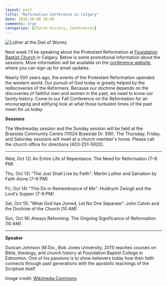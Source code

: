 ```yaml
---
layout: post
title: "Reformation Conference in Calgary"
date: 2016-10-08 20:48
comments: true
categories: [Church History, Conferences]
---
```


[luther-credit]: https://commons.wikimedia.org/wiki/File:%D0%9B%D1%8E%D1%82%D0%B5%D1%80_%D0%B2_%D0%92%D0%BE%D1%80%D0%BC%D1%81%D0%B5.jpg

![Luther at the Diet of Worms](http://duncanjohnson.ca/images/2016/10/luther.jpg "Luther at the Diet of Worms")  

Next week I'll be speaking about the Protestant Reformation at [Foundation Baptist Church](http://foundationbaptistchurch.com/) in Calgary. Below is some promotional information about the sessions. More information will be available on the [conference website](http://blogs.duncanjohnson.ca/calgary-reformation-conference/), where you can sign up for email updates.

Nearly 500 years ago, the events of the Protestant Reformation upended the western world. Our pursuit of God today is greatly helped by the rediscoveries of the Reformers. Because our doctrine depends on the discoveries of faithful men and women in the past, we need to know our family history. Come to our Fall Conference on the Reformation for an encouraging and edifying look at what those turbulent times of the past mean for us today. <!-- more -->

**Sessions**

The Wednesday session and the Sunday session will be held at the Braeside Community Centre (11024 Braeside Dr. SW). The Thursday, Friday, and Saturday sessions will meet at a church member's home. Please call the church office for directions (403-251-5920).

  -------------- ----------------------------------------------------------------------------------------
  Wed, Oct 12\   An Entire Life of Repentance: The Need for Reformation
  (7–8 PM)       

  Thu, Oct 13\   "The Just Shall Live by Faith": Martin Luther and Salvation by Faith Alone
  (7–9 PM)       

  Fri, Oct 14\   "This Do in Remembrance of Me": Huldrych Zwingli and the Lord's Supper
  (7–9 PM)       

  Sat, Oct 15\   "What God has Joined, Let No One Separate": John Calvin and the Doctrine of the Church
  (10 AM)      

  Sun, Oct 16\   Always Reforming: The Ongoing Significance of Reformation
  (10 AM)        
  -------------- ----------------------------------------------------------------------------------------

**Speaker**

Duncan Johnson (M.Div., Bob Jones University, 2011) teaches courses on Bible, theology, and church history at Foundation Baptist College in Edmonton. One of his passions is to show believers today how their faith connects through past generations with the apostolic teachings of the Scripture itself.

Image credit: [Wikimedia Commons][luther-credit]